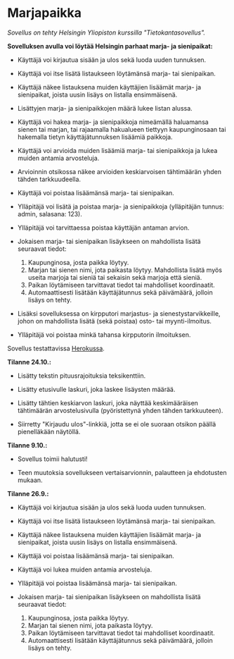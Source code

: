 # Marjapaikka

<i>Sovellus on tehty Helsingin Yliopiston kurssilla "Tietokantasovellus".</i>

<b>Sovelluksen avulla voi löytää Helsingin parhaat marja- ja sienipaikat:</b>

- Käyttäjä voi kirjautua sisään ja ulos sekä luoda uuden tunnuksen.

- Käyttäjä voi itse lisätä listaukseen löytämänsä marja- tai sienipaikan.

- Käyttäjä näkee listauksena muiden käyttäjien lisäämät marja- ja sienipaikat, joista uusin lisäys on listalla ensimmäisenä.

- Lisättyjen marja- ja sienipaikkojen määrä lukee listan alussa.

- Käyttäjä voi hakea marja- ja sienipaikkoja nimeämällä haluamansa sienen tai marjan, tai rajaamalla hakualueen tiettyyn kaupunginosaan tai hakemalla tietyn käyttäjätunnuksen lisäämiä paikkoja.

- Käyttäjä voi arvioida muiden lisäämiä marja- tai sienipaikkoja ja lukea muiden antamia arvosteluja.

- Arvioinnin otsikossa näkee arvioiden keskiarvoisen tähtimäärän yhden tähden tarkkuudeella.

- Käyttäjä voi poistaa lisäämänsä marja- tai sienipaikan.

- Ylläpitäjä voi lisätä ja poistaa marja- ja sienipaikkoja (ylläpitäjän tunnus: admin, salasana: 123).

- Ylläpitäjä voi tarvittaessa poistaa käyttäjän antaman arvion.

- Jokaisen marja- tai sienipaikan lisäykseen on mahdollista lisätä seuraavat tiedot:
  1. Kaupunginosa, josta paikka löytyy.
  2. Marjan tai sienen nimi, jota paikasta löytyy. Mahdollista lisätä myös useita marjoja tai sieniä tai sekaisin sekä marjoja että sieniä.
  3. Paikan löytämiseen tarvittavat tiedot tai mahdolliset koordinaatit.
  4. Automaattisesti lisätään käyttäjätunnus sekä päivämäärä, jolloin lisäys on tehty.

- Lisäksi sovelluksessa on kirpputori marjastus- ja sienestystarvikkeille, johon on mahdollista lisätä (sekä poistaa) osto- tai myynti-ilmoitus.

- Ylläpitäjä voi poistaa minkä tahansa kirpputorin ilmoituksen.

Sovellus testattavissa 
<a href="http://marjapaikka.herokuapp.com">Herokussa</a>.

<b>Tilanne 24.10.:</b>

- Lisätty tekstin pituusrajoituksia teksikenttiin.

- Lisätty etusivulle laskuri, joka laskee lisäysten määrää.

- Lisätty tähtien keskiarvon laskuri, joka näyttää keskimääräisen tähtimäärän arvostelusivulla (pyöristettynä yhden tähden tarkkuuteen).

- Siirretty "Kirjaudu ulos"-linkkiä, jotta se ei ole suoraan otsikon päällä pienelläkään näytöllä.

<b>Tilanne 9.10.:</b>

- Sovellus toimii halutusti!

- Teen muutoksia sovellukseen vertaisarvionnin, palautteen ja ehdotusten mukaan.

<b>Tilanne 26.9.:</b>

- Käyttäjä voi kirjautua sisään ja ulos sekä luoda uuden tunnuksen.

- Käyttäjä voi itse lisätä listaukseen löytämänsä marja- tai sienipaikan.

- Käyttäjä näkee listauksena muiden käyttäjien lisäämät marja- ja sienipaikat, joista uusin lisäys on listalla ensimmäisenä.

- Käyttäjä voi poistaa lisäämänsä marja- tai sienipaikan.

- Käyttäjä voi lukea muiden antamia arvosteluja.

- Ylläpitäjä voi poistaa lisäämänsä marja- tai sienipaikan. 

- Jokaisen marja- tai sienipaikan lisäykseen on mahdollista lisätä seuraavat tiedot:
  1. Kaupunginosa, josta paikka löytyy.
  2. Marjan tai sienen nimi, jota paikasta löytyy.
  3. Paikan löytämiseen tarvittavat tiedot tai mahdolliset koordinaatit.
  4. Automaattisesti lisätään käyttäjätunnus sekä päivämäärä, jolloin lisäys on tehty.
